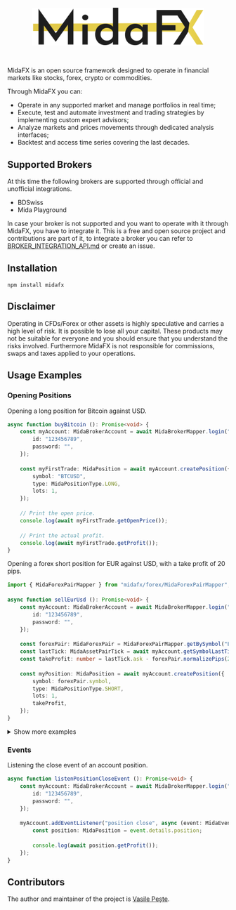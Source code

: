 <p align="center"> 
    <img src="images/logo.svg" alt="" width="390px">
</p>
<br>

MidaFX is an open source framework designed to operate in financial markets
like stocks, forex, crypto or commodities.

Through MidaFX you can:
- Operate in any supported market and manage portfolios in real time;
- Execute, test and automate investment and trading strategies by implementing custom expert advisors;
- Analyze markets and prices movements through dedicated analysis interfaces;
- Backtest and access time series covering the last decades.

## Supported Brokers
At this time the following brokers are supported through official and unofficial integrations.

- BDSwiss
- Mida Playground

In case your broker is not supported and you want to operate with it through MidaFX, you have to integrate it.
This is a free and open source project and contributions are part of it,
to integrate a broker you can refer to [BROKER_INTEGRATION_API.md](docs/BROKER_INTEGRATION_API.md) or create an issue.

## Installation
```console
npm install midafx
```

## Disclaimer
Operating in CFDs/Forex or other assets is highly speculative and carries a high level of risk.
It is possible to lose all your capital. These products may not be suitable for everyone and
you should ensure that you understand the risks involved. Furthermore MidaFX is not responsible for commissions,
swaps and taxes applied to your operations.

## Usage Examples

### Opening Positions
Opening a long position for Bitcoin against USD.
```typescript
async function buyBitcoin (): Promise<void> {
    const myAccount: MidaBrokerAccount = await MidaBrokerMapper.login("BDSwiss", {
        id: "123456789",
        password: "",
    });

    const myFirstTrade: MidaPosition = await myAccount.createPosition({
        symbol: "BTCUSD",
        type: MidaPositionType.LONG,
        lots: 1,
    });
    
    // Print the open price.
    console.log(await myFirstTrade.getOpenPrice());
    
    // Print the actual profit.
    console.log(await myFirstTrade.getProfit());
}
```

Opening a forex short position for EUR against USD, with a take profit of 20 pips.
```typescript
import { MidaForexPairMapper } from "midafx/forex/MidaForexPairMapper";

async function sellEurUsd (): Promise<void> {
    const myAccount: MidaBrokerAccount = await MidaBrokerMapper.login("BDSwiss", {
        id: "123456789",
        password: "",
    });

    const forexPair: MidaForexPair = MidaForexPairMapper.getBySymbol("EUR/USD");
    const lastTick: MidaAssetPairTick = await myAccount.getSymbolLastTick(forexPair.symbol);
    const takeProfit: number = lastTick.ask - forexPair.normalizePips(20);

    const myPosition: MidaPosition = await myAccount.createPosition({
        symbol: forexPair.symbol,
        type: MidaPositionType.SHORT,
        lots: 1,
        takeProfit,
    });
}
```

<details><summary>Show more examples</summary>

Opening a short position for Gold against EUR, with a stop loss and take profit.
```typescript
async function sellGold (): Promise<void> {
    const myAccount: MidaBrokerAccount = await MidaBrokerMapper.login("BDSwiss", {
        id: "123456789",
        password: "",
    });

    const myPosition: MidaPosition = await myAccount.createPosition({
        symbol: "XAUEUR",
        type: MidaPositionType.SHORT,
        lots: 1,
        stopLoss: 1610.00,
        takeProfit: 1587.00,
    });
    
    console.log(await myFirstTrade.getOpenPrice());
}
```

Opening a long position for Apple stock, with a take profit and event listeners.
```typescript
async function buyAppleShares (): Promise<void> {
    const myAccount: MidaBrokerAccount = await MidaBrokerMapper.login("BDSwiss", {
        id: "123456789",
        password: "",
    });

    const myPosition: MidaPosition = await myAccount.createPosition({
        symbol: "#AAPL",
        type: MidaPositionType.LONG,
        lots: 3,
        takeProfit: 67.90,
        events: {
            async open (event: MidaEvent): Promise<void> {
                console.log("The position is now open!");
                console.log("Open price: " + await myPosition.getOpenPrice());
            },
            async tick (event: MidaEvent): Promise<void> {
                const tick: MidaAssetPairTick = event.details.tick;
                
                // Print the position profit each time there is a movement in the market.
                console.log(await myPosition.getProfit());
            },
        },
    });
    
    console.log(await myFirstTrade.getOpenPrice());
}
```

</details>

### Events
Listening the close event of an account position.
```typescript
async function listenPositionCloseEvent (): Promise<void> {
    const myAccount: MidaBrokerAccount = await MidaBrokerMapper.login("BDSwiss", {
        id: "123456789",
        password: "",
    });

    myAccount.addEventListener("position close", async (event: MidaEvent): Promise<void> => {
        const position: MidaPosition = event.details.position;
        
        console.log(await position.getProfit());
    });
}
```

## Contributors
The author and maintainer of the project is [Vasile Pește](https://github.com/Vasile-Peste).
